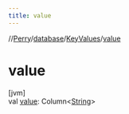 ```yaml
---
title: value
---
```

//[Perry](../../../index.html)/[database](../index.html)/[KeyValues](index.html)/[value](value.html)



# value



[jvm]\
val [value](value.html): Column<[String](https://kotlinlang.org/api/latest/jvm/stdlib/kotlin/-string/index.html)>




